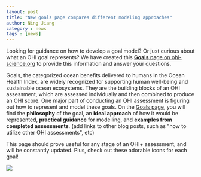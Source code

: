 ```yaml
---
layout: post
title: "New goals page compares different modeling approaches"
author: Ning Jiang
category : news
tags : [news]
---
```


Looking for guidance on how to develop a goal model? Or just curious about what an OHI goal represents? We have created this [**Goals** page on ohi-science.org](http://ohi-science.org/goals/) to provide this information and answer your questions. 

Goals, the categorized ocean benefits delivered to humans in the Ocean Health Index, are widely recognized for supporting human well-being and sustainable ocean ecosystems. They are the building blocks of an OHI assessment, which are assessed individually and then combined to produce an OHI score. One major part of conducting an OHI assessment is figuring out how to represent and model these goals. On the [Goals page](http://ohi-science.org/goals/), you will find the **philosophy** of the goal, an **ideal approach** of how it would be represented, **practical guidance** for modelling, and **examples from completed assessments**. (add links to other blog posts, such as "how to utilize other OHI assessments", etc)

This page should prove useful for any stage of an OHI+ assessment, and will be constantly updated. Plus, check out these adorable icons for each goal! 

![](https://docs.google.com/drawings/d/1ywUCXv_ejw7h_CquboAy2Q03gJC-7WL9Mg8E993i8RM/pub?w=960&h=600)
